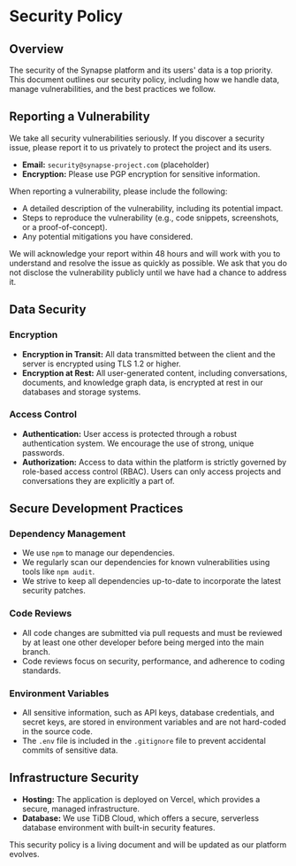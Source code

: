 # Security Policy

## Overview

The security of the Synapse platform and its users' data is a top priority. This document outlines our security policy, including how we handle data, manage vulnerabilities, and the best practices we follow.

## Reporting a Vulnerability

We take all security vulnerabilities seriously. If you discover a security issue, please report it to us privately to protect the project and its users.

- **Email:** `security@synapse-project.com` (placeholder)
- **Encryption:** Please use PGP encryption for sensitive information.

When reporting a vulnerability, please include the following:

- A detailed description of the vulnerability, including its potential impact.
- Steps to reproduce the vulnerability (e.g., code snippets, screenshots, or a proof-of-concept).
- Any potential mitigations you have considered.

We will acknowledge your report within 48 hours and will work with you to understand and resolve the issue as quickly as possible. We ask that you do not disclose the vulnerability publicly until we have had a chance to address it.

## Data Security

### Encryption

- **Encryption in Transit:** All data transmitted between the client and the server is encrypted using TLS 1.2 or higher.
- **Encryption at Rest:** All user-generated content, including conversations, documents, and knowledge graph data, is encrypted at rest in our databases and storage systems.

### Access Control

- **Authentication:** User access is protected through a robust authentication system. We encourage the use of strong, unique passwords.
- **Authorization:** Access to data within the platform is strictly governed by role-based access control (RBAC). Users can only access projects and conversations they are explicitly a part of.

## Secure Development Practices

### Dependency Management

- We use `npm` to manage our dependencies.
- We regularly scan our dependencies for known vulnerabilities using tools like `npm audit`.
- We strive to keep all dependencies up-to-date to incorporate the latest security patches.

### Code Reviews

- All code changes are submitted via pull requests and must be reviewed by at least one other developer before being merged into the main branch.
- Code reviews focus on security, performance, and adherence to coding standards.

### Environment Variables

- All sensitive information, such as API keys, database credentials, and secret keys, are stored in environment variables and are not hard-coded in the source code.
- The `.env` file is included in the `.gitignore` file to prevent accidental commits of sensitive data.

## Infrastructure Security

- **Hosting:** The application is deployed on Vercel, which provides a secure, managed infrastructure.
- **Database:** We use TiDB Cloud, which offers a secure, serverless database environment with built-in security features.

This security policy is a living document and will be updated as our platform evolves.
